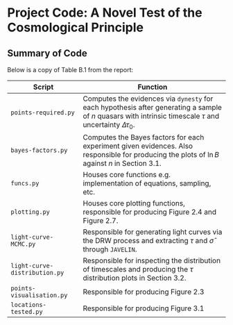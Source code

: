 # Project Code: A Novel Test of the Cosmological Principle

## Summary of Code
Below is a copy of Table B.1 from the report:

| Script | Function |
| --- | --- |
`points-required.py` | Computes the evidences via `dynesty` for each hypothesis after generating a sample of $n$ quasars with intrinsic timescale $\tau$ and uncertainty $\Delta \tau_0$.|
| `bayes-factors.py` | Computes the Bayes factors for each experiment given evidences. Also responsible for producing the plots of $\ln B$ against $n$ in Section 3.1. |
| `funcs.py` | Houses core functions e.g. implementation of equations, sampling, etc. |
| `plotting.py` | Houses core plotting functions, responsible for producing Figure 2.4 and Figure 2.7. |
| `light-curve-MCMC.py` | Responsible for generating light curves via the DRW process and extracting $\tau$ and $\hat{\sigma}$ through `JAVELIN`. |
| `light-curve-distribution.py` | Responsible for inspecting the distribution of timescales and producing the $\tau$ distribution plots in Section 3.2. |
| `points-visualisation.py` | Responsible for producing Figure 2.3 |
| `locations-tested.py` | Responsible for producing Figure 3.1 |